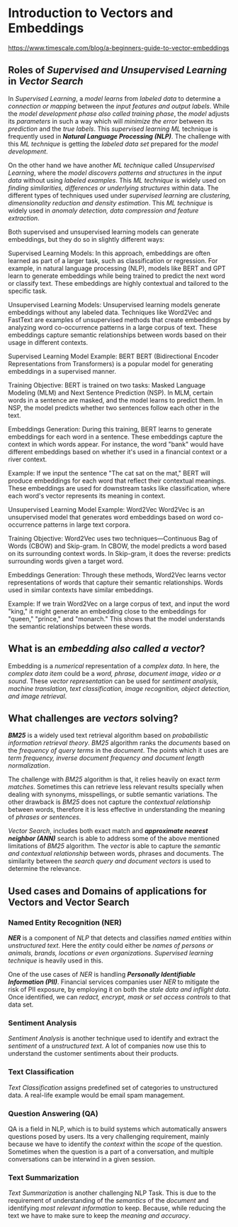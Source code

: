 # Introduction to Vectors and Embeddings
https://www.timescale.com/blog/a-beginners-guide-to-vector-embeddings

## Roles of *Supervised and Unsupervised Learning* in *Vector Search*
In *Supervised Learning*, a *model learns* from *labeled data* to determine a *connection or mapping* between the *input features and output labels*. While the *model development phase also called training phase*, the *model* adjusts its *parameters* in such a way which will *minimize the error* between its *prediction* and the *true labels*. This *supervised learning ML* technique is frequently used in ***Natural Language Processing (NLP)***. The challenge with this *ML technique* is getting the *labeled data set* prepared for the *model development*. 

On the other hand we have another *ML technique* called *Unsupervised Learning*, where the *model discovers patterns and structures* in the *input data* without using *labeled examples*. This *ML technique* is widely used on *finding similarities, differences or underlying structures* within data. The different types of techniques used under *supervised learning* are *clustering, dimensionality reduction and density estimation*. This *ML technique* is widely used in *anomaly detection, data compression and feature extraction*. 

Both supervised and unsupervised learning models can generate embeddings, but they do so in slightly different ways:

Supervised Learning Models: In this approach, embeddings are often learned as part of a larger task, such as classification or regression. For example, in natural language processing (NLP), models like BERT and GPT learn to generate embeddings while being trained to predict the next word or classify text. These embeddings are highly contextual and tailored to the specific task.

Unsupervised Learning Models: Unsupervised learning models generate embeddings without any labeled data. Techniques like Word2Vec and FastText are examples of unsupervised methods that create embeddings by analyzing word co-occurrence patterns in a large corpus of text. These embeddings capture semantic relationships between words based on their usage in different contexts.

Supervised Learning Model Example: BERT
BERT (Bidirectional Encoder Representations from Transformers) is a popular model for generating embeddings in a supervised manner.

Training Objective: BERT is trained on two tasks: Masked Language Modeling (MLM) and Next Sentence Prediction (NSP). In MLM, certain words in a sentence are masked, and the model learns to predict them. In NSP, the model predicts whether two sentences follow each other in the text.

Embeddings Generation: During this training, BERT learns to generate embeddings for each word in a sentence. These embeddings capture the context in which words appear. For instance, the word "bank" would have different embeddings based on whether it's used in a financial context or a river context.

Example: If we input the sentence "The cat sat on the mat," BERT will produce embeddings for each word that reflect their contextual meanings. These embeddings are used for downstream tasks like classification, where each word's vector represents its meaning in context.

Unsupervised Learning Model Example: Word2Vec
Word2Vec is an unsupervised model that generates word embeddings based on word co-occurrence patterns in large text corpora.

Training Objective: Word2Vec uses two techniques—Continuous Bag of Words (CBOW) and Skip-gram. In CBOW, the model predicts a word based on its surrounding context words. In Skip-gram, it does the reverse: predicts surrounding words given a target word.

Embeddings Generation: Through these methods, Word2Vec learns vector representations of words that capture their semantic relationships. Words used in similar contexts have similar embeddings.

Example: If we train Word2Vec on a large corpus of text, and input the word "king," it might generate an embedding close to the embeddings for "queen," "prince," and "monarch." This shows that the model understands the semantic relationships between these words.

## What is an *embedding also called a vector*?
Embedding is a *numerical* representation of a *complex data*. In here, the *complex data item* could be a *word, phrase, document image, video or a sound*. These *vector representation* can be used for *sentiment analysis, machine translation, text classification, image recognition, object detection, and image retrieval*. 

## What challenges are *vectors* solving?
***BM25*** is a widely used text retrieval algorithm based on *probabilistic information retrieval theory*. *BM25* algorithm ranks the *documents* based on the *frequency of query terms* in the *document*. The points which it uses are *term frequency, inverse document frequency and document length normalization*. 

The challenge with *BM25* algorithm is that, it relies heavily on exact *term matches*. Sometimes this can retrieve less relevant results specially when dealing with synonyms, misspellings, or subtle semantic variations. The other drawback is *BM25* does not capture the *contextual relationship* between words, therefore it is less effective in understanding the meaning of *phrases or sentences*.

*Vector Search*, includes both exact match and ***approximate nearest neighbor (ANN)*** search is able to address some of the above mentioned limitations of *BM25* algorithm. The *vector* is able to capture the *semantic and contextual relationship* between words, phrases and documents. The similarity between the *search query and document vectors* is used to determine the relevance. 

## Used cases and Domains of applications for Vectors and Vector Search
### Named Entity Recognition (NER)
***NER*** is a component of *NLP* that detects and classifies *named entities* within *unstructured text*. Here the *entity* could either be *names of persons or animals, brands, locations or even organizations*. *Supervised learning technique* is heavily used in this. 

One of the use cases of *NER* is handling ***Personally Identifiable Information (PII)***. Financial services companies user *NER* to mitigate the risk of PII exposure, by employing it on both the *stale data and inflight data*. Once identified, we can *redact, encrypt, mask or set access controls* to that data set. 

### Sentiment Analysis
*Sentiment Analysis* is another technique used to identify and extract the *sentiment* of a *unstructured text*. A lot of companies now use this to understand the customer sentiments about their products. 

### Text Classification
*Text Classification* assigns predefined set of categories to unstructured data. A real-life example would be email spam management. 

### Question Answering (QA)
QA is a field in NLP, which is to build systems which automatically answers questions posed by users. Its a very challenging requirement, mainly because we have to identify the *context* within the *scope* of the question. Sometimes when the question is a part of a conversation, and multiple conversations can be interwind in a given session. 

### Text Summarization
*Text Summarization* is another challenging NLP Task. This is due to the requirement of understanding of the *semantics* of the *document* and identifying *most relevant information* to keep. Because, while reducing the text we have to make sure to keep the *meaning and accuracy*. 

